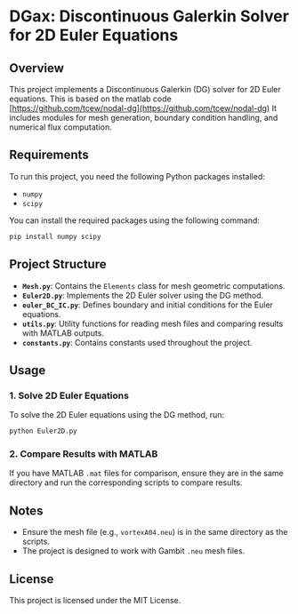 # DGax: Discontinuous Galerkin Solver for 2D Euler Equations

## Overview
This project implements a Discontinuous Galerkin (DG) solver for 2D Euler equations. This is based on the matlab code [https://github.com/tcew/nodal-dg](https://github.com/tcew/nodal-dg) It includes modules for mesh generation, boundary condition handling, and numerical flux computation.

## Requirements
To run this project, you need the following Python packages installed:

- `numpy`
- `scipy`

You can install the required packages using the following command:
```bash
pip install numpy scipy
```

## Project Structure
- **`Mesh.py`**: Contains the `Elements` class for mesh geometric computations.
- **`Euler2D.py`**: Implements the 2D Euler solver using the DG method.
- **`euler_BC_IC.py`**: Defines boundary and initial conditions for the Euler equations.
- **`utils.py`**: Utility functions for reading mesh files and comparing results with MATLAB outputs.
- **`constants.py`**: Contains constants used throughout the project.

## Usage

### 1. Solve 2D Euler Equations
To solve the 2D Euler equations using the DG method, run:
```bash
python Euler2D.py
```

### 2. Compare Results with MATLAB
If you have MATLAB `.mat` files for comparison, ensure they are in the same directory and run the corresponding scripts to compare results.

## Notes
- Ensure the mesh file (e.g., `vortexA04.neu`) is in the same directory as the scripts.
- The project is designed to work with Gambit `.neu` mesh files.

## License
This project is licensed under the MIT License.
